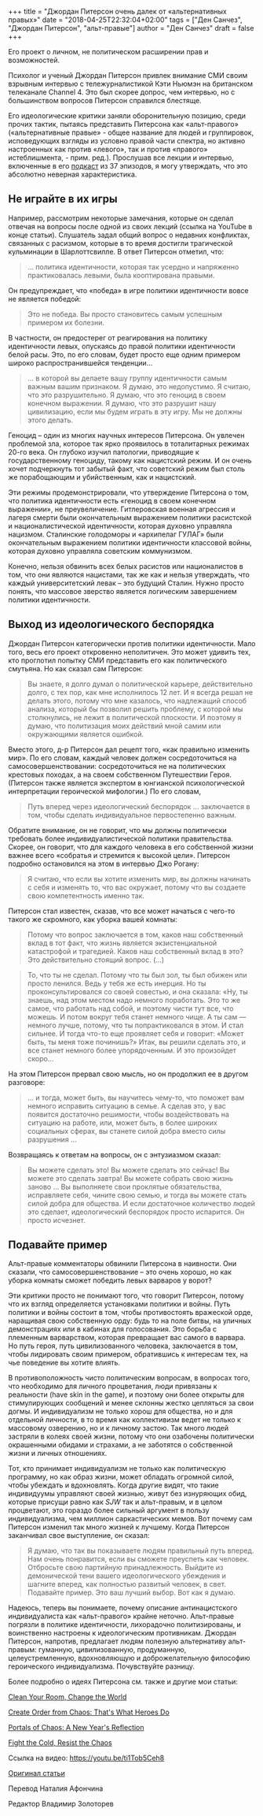 +++
title = "Джордан Питерсон очень далек от «альтернативных правых»"
date = "2018-04-25T22:32:04+02:00"
tags = ["Ден Санчез", "Джордан Питерсон", "альт-правые"]
author = "Ден Санчез"
draft = false
+++


Его проект о личном, не политическом расширении прав и возможностей.

Психолог и ученый Джордан Питерсон привлек внимание СМИ своим взрывным
интервью с тележурналистикой Кэти Ньюмэн на британском телеканале
Channel 4. Это был скорее допрос, чем интервью, но с большинством
вопросов Питерсон справился блестяще.

Его идеологические критики заняли оборонительную позицию, среди прочих
тактик, пытаясь представить Питерсона как «альт-правого»
(«альтернативные правые» - общее название для людей и группировок,
исповедующих взгляды из условно правой части спектра, но активно
настроенных как против «левого», так и против «правого» истеблишмента, -
прим. ред.). Прослушав все лекции и интервью, включенные в его
[подкаст](https://jordanbpeterson.com/jordan-b-peterson-podcast/)
из 37 эпизодов, я могу утверждать, что это абсолютно неверная
характеристика.

## Не играйте в их игры

Например, рассмотрим некоторые замечания, которые он сделал отвечая на
вопросы после одной из своих лекций (ссылка на YouTube в конце статьи).
Слушатель задал общий вопрос о недавних конфликтах, связанных с
расизмом, которые в то время достигли трагической кульминации в
Шарлоттсвилле. В ответ Питерсон отметил, что:

> ... политика идентичности, которая так усердно и напряженно
> практиковалась левыми, была кооптирована правыми.

Он предупреждает, что «победа» в игре политики идентичности вовсе не
является победой:

> Это не победа. Вы просто становитесь самым успешным примером их
> болезни.

В частности, он предостерег от реагирования на политику идентичности
левых, опускаясь до правой политики идентичности белой расы. Это, по его
словам, будет просто еще одним примером широко распространившейся
тенденции...

> ... в которой вы делаете вашу группу идентичности самым важным вашим
> признаком. Я думаю, это недопустимо. Я считаю, что это разрушительно. Я
> думаю, что это геноцид в своем конечном выражении. Я думаю, что это
> разрушит нашу цивилизацию, если мы будем играть в эту игру. Мы не должны
> этого делать.

Геноцид – один из многих научных интересов Питерсона. Он увлечен
проблемой зла, которое так ярко проявилось в тоталитарных режимах 20-го
века. Он глубоко изучил патологии, приводящие к государственному
геноциду, такому как нацистский режим. И он очень хочет подчеркнуть тот
забытый факт, что советский режим был столь же порабощающим и
убийственным, как и нацистский.

Эти режимы продемонстрировали, что утверждение Питерсона о том, что
политика идентичности есть «геноцид в своем конечном выражении», не
преувеличение. Гитлеровская военная агрессия и лагеря смерти были
окончательным выражением политики расистской и националистической
идентичности, которая духовно управляла нацизмом. Сталинские голодоморы
и «архипелаг ГУЛАГ» были окончательным выражением политики идентичности
классовой войны, которая духовно управляла советским коммунизмом.

Конечно, нельзя обвинить всех белых расистов или националистов в том,
что они являются нацистами, так же как и нельзя утверждать, что каждый
университетский левак – это будущий Сталин. Нужно просто понять, что
массовое зверство является логическим завершением политики идентичности.

## Выход из идеологического беспорядка

Джордан Питерсон категорически против политики идентичности. Мало того,
весь его проект откровенно неполитичен. Это может удивить тех, кто
проглотил попытку СМИ представить его как политического смутьяна. Но как
сказал сам Питерсон:

> Вы знаете, я долго думал о политической карьере, действительно долго,
> с тех пор, как мне исполнилось 12 лет. И я всегда решал не делать этого,
> потому что мне казалось, что надлежащий способ анализа, который бы
> позволил решить проблему, с которой мы столкнулись, не лежит в
> политической плоскости. И поэтому я думаю, что политизация моих действий
> мной самим или окружающими является ошибкой.

Вместо этого, д-р Питерсон дал рецепт того, «как правильно изменить
мир». По его словам, каждый человек должен сосредоточиться на
самосовершенствовании: сосредоточиться не на политических крестовых
походах, а на своем собственном Путешествии Героя. (Питерсон также
является экспертом в юнгианской психологической интерпретации
героической мифологии.) По его словам,

> Путь вперед через идеологический беспорядок ... заключается в том,
> чтобы сделать индивидуальное первостепенно важным.

Обратите внимание, он не говорит, что мы должны политически требовать
более индивидуалистической политики правительства. Скорее, он говорит,
что для каждого человека в его собственной жизни важнее всего «собратья
и стремится к высокой цели». Питерсон подробно остановился на этом в
интервью Джо Рогану:

> Я считаю, что если вы хотите изменить мир, вы должны начинать с себя и
> изменять то, что вас окружает, потому что вы создаете свою
> компетентность именно так.

Питерсон стал известен, сказав, что все может начаться с чего-то такого
же скромного, как уборка вашей комнаты:

> Потому что вопрос заключается в том, каков наш собственный вклад в
> тот факт, что жизнь является экзистенциальной катастрофой и трагедией.
> Каков наш собственный вклад в это? Это действительно стоящий вопрос. (...)

> То, что ты не сделал. Потому что ты был зол, ты был обижен или просто
> ленился. Ведь у тебя же есть инерция. Но ты проконсультировался со своей
> совестью, и она сказала: «Ну, ты знаешь, над этом местом надо немного
> поработать. Это то же самое, что работать над собой, и поэтому чисти тут
> все, что можешь. И потом вокруг тебя станет немного чище. А ты сам —
> немного лучше, потому, что ты попрактиковался в этом. И стал сильнее. И
> тогда что-то еще проявляет себя и говорит: «Может быть, ты меня тоже
> починишь?» Итак, вы решили сделать это, и все станет немного более
> упорядоченным. И это произойдет скоро...

На этом Питерсон прервал свою мысль, но он продолжил ее в другом
разговоре:

> ... и тогда, может быть, вы научитесь чему-то, что поможет вам немного
> исправить ситуацию в семье. А сделав это, у вас появится достаточно
> решимости, чтобы воздействовать на ситуацию на работе, или, может быть,
> в более широких социальных сферах, вы станете силой добра вместо силы
> разрушения ...

Возвращаясь к ответам на вопросы, он с энтузиазмом сказал:

> Вы можете сделать это! Вы можете сделать это сейчас! Вы можете это
> сделать завтра! Вы можете собрать свою жизнь заново ... Вы выполняете
> свои проклятые обязательства, исправляете себя, чините свою семью, и
> тогда вы можете стать силой добра для общества. И если достаточное
> количество людей это сделает, идеологический беспорядок просто
> испарится. Он просто исчезнет.

## Подавайте пример

Альт-правые комментаторы обвинили Питерсона в наивности. Они сказали,
что самосовершенствование – это очень хорошо, но как уборка комнаты
сможет победить левых варваров у ворот?

Эти критики просто не понимают того, что говорит Питерсон, потому что их
взгляд определяется установками политики и войны. Путь политики и войны
состоит в том, чтобы противостоять вражеской орде, наращивая свою
собственную орду: будь то на поле битвы, на уличных демонстрациях или в
кабинах для голосования. Это борьба с племенным варварством, которая
превращает вас самого в варвара. Но путь героя, путь цивилизованного
человека, заключается в том, чтобы лидировать своим примером,
обратившись к интересам тех, на чье поведение вы хотите влиять.

В противоположность чисто политическим вопросам, в вопросах того, что
необходимо для личного процветания, люди привязаны к реальности (have
skin in the game), и поэтому они более открыты для стимулирующих
сообщений и менее склонны жестко цепляться за свои догмы. И
индивидуализм не только хорош для общества, но и для отдельной личности,
в то время как коллективизм ведет не только к массовому озверению, но и
к личному застою. Так много людей застряли в колеях своей жизни, потому
что они озабочены политически окрашенными обидами и страхами, а не
заботятся о собственной жизни и личных отношениях.

Тот, кто принимает индивидуализм не только как политическую программу,
но как образ жизни, может обладать огромной силой, чтобы убеждать и
вдохновлять. Когда другие видят, что такие индивидуумы управляют своей
жизнью, живут без изнуряющих обид, которые присущи равно как *SJW* так и
альт-правым, и в целом процветают, это гораздо более сильный аргумент в
пользу индивидуализма, чем миллион саркастических мемов. Вот почему сам
Питерсон изменил так много жизней к лучшему. Когда Питерсон заканчивал
свое выступление, он сказал:

> Я думаю, что так вы показываете людям правильный путь вперед. Нам
> очень понравится, если вы сможете преуспеть как человек. Отбросьте свою
> партийную принадлежность. Выйдите из демонической тени вашего
> идеологического убеждения и шагните вперед, как полностью развитый
> человек, в свет. Подавайте пример. Это ваш лучший выбор. Вот как я
> думаю.

Надеюсь, теперь вы понимаете, почему описание антинацистского
индивидуалиста как «альт-правого» крайне неточно. Альт-правые погрязли в
политике идентичности, лихорадочно политизированы, и воинственно
настроены к идеологическим противникам. Джордан Питерсон, напротив,
предлагает людям полезную альтернативу альт-правым: гуманную,
цивилизованную, продуманную, целеустремленную, вдохновляющую и
доброжелательную философию героического индивидуализма. Почувствуйте
разницу.

Более подробно о идеях Питерсона см. также и другие мои статьи:

[Clean Your Room, Change the World](https://fee.org/articles/clean-your-room-change-your-world/)

[Create Order from Chaos: That's What Heroes Do](https://fee.org/articles/create-order-from-chaos-that-s-what-heroes-do/)

[Portals of Chaos: A New Year's Reflection](https://fee.org/articles/portals-of-chaos-a-new-year-s-reflection/)

[Fight the Cold, Resist the Chaos](https://fee.org/articles/fight-the-cold-resist-the-chaos/)

Ссылка на видео: https://youtu.be/ti1Tob5Ceh8

[Оригинал статьи](https://fee.org/articles/jordan-b-peterson-is-the-furthest-thing-from-the-alt-right/)

Перевод Наталия Афончина

Редактор Владимир Золоторев
